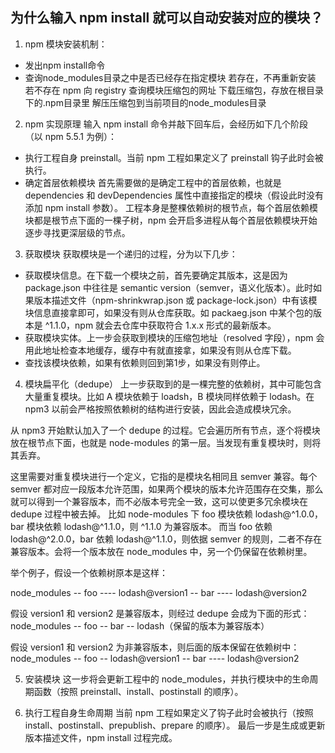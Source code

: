 ## 为什么输入 npm install 就可以自动安装对应的模块？

1. npm 模块安装机制：
- 发出npm install命令
- 查询node_modules目录之中是否已经存在指定模块
  若存在，不再重新安装
  若不存在
  npm 向 registry 查询模块压缩包的网址
  下载压缩包，存放在根目录下的.npm目录里
  解压压缩包到当前项目的node_modules目录

2. npm 实现原理
输入 npm install 命令并敲下回车后，会经历如下几个阶段（以 npm 5.5.1 为例）：

- 执行工程自身 preinstall。当前 npm 工程如果定义了 preinstall 钩子此时会被执行。
- 确定首层依赖模块
  首先需要做的是确定工程中的首层依赖，也就是 dependencies 和 devDependencies 属性中直接指定的模块（假设此时没有添加 npm install 参数）。
  工程本身是整棵依赖树的根节点，每个首层依赖模块都是根节点下面的一棵子树，npm 会开启多进程从每个首层依赖模块开始逐步寻找更深层级的节点。

3. 获取模块
获取模块是一个递归的过程，分为以下几步：
  - 获取模块信息。在下载一个模块之前，首先要确定其版本，这是因为 package.json 中往往是 semantic version（semver，语义化版本）。此时如果版本描述文件（npm-shrinkwrap.json 或 package-lock.json）中有该模块信息直接拿即可，如果没有则从仓库获取。如 packaeg.json 中某个包的版本是 ^1.1.0，npm 就会去仓库中获取符合 1.x.x 形式的最新版本。
  - 获取模块实体。上一步会获取到模块的压缩包地址（resolved 字段），npm 会用此地址检查本地缓存，缓存中有就直接拿，如果没有则从仓库下载。
  - 查找该模块依赖，如果有依赖则回到第1步，如果没有则停止。

4. 模块扁平化（dedupe）
上一步获取到的是一棵完整的依赖树，其中可能包含大量重复模块。比如 A 模块依赖于 loadsh，B 模块同样依赖于 lodash。在 npm3 以前会严格按照依赖树的结构进行安装，因此会造成模块冗余。

从 npm3 开始默认加入了一个 dedupe 的过程。它会遍历所有节点，逐个将模块放在根节点下面，也就是 node-modules 的第一层。当发现有重复模块时，则将其丢弃。

这里需要对重复模块进行一个定义，它指的是模块名相同且 semver 兼容。每个 semver 都对应一段版本允许范围，如果两个模块的版本允许范围存在交集，那么就可以得到一个兼容版本，而不必版本号完全一致，这可以使更多冗余模块在 dedupe 过程中被去掉。
比如 node-modules 下 foo 模块依赖 lodash@^1.0.0，bar 模块依赖 lodash@^1.1.0，则 ^1.1.0 为兼容版本。
而当 foo 依赖 lodash@^2.0.0，bar 依赖 lodash@^1.1.0，则依据 semver 的规则，二者不存在兼容版本。会将一个版本放在 node_modules 中，另一个仍保留在依赖树里。

举个例子，假设一个依赖树原本是这样：

node_modules
-- foo
---- lodash@version1
-- bar
---- lodash@version2

假设 version1 和 version2 是兼容版本，则经过 dedupe 会成为下面的形式：
node_modules
-- foo
-- bar
-- lodash（保留的版本为兼容版本）

假设 version1 和 version2 为非兼容版本，则后面的版本保留在依赖树中：
node_modules
-- foo
-- lodash@version1
-- bar
---- lodash@version2

5. 安装模块
这一步将会更新工程中的 node_modules，并执行模块中的生命周期函数（按照 preinstall、install、postinstall 的顺序）。

6. 执行工程自身生命周期
当前 npm 工程如果定义了钩子此时会被执行（按照 install、postinstall、prepublish、prepare 的顺序）。
最后一步是生成或更新版本描述文件，npm install 过程完成。
